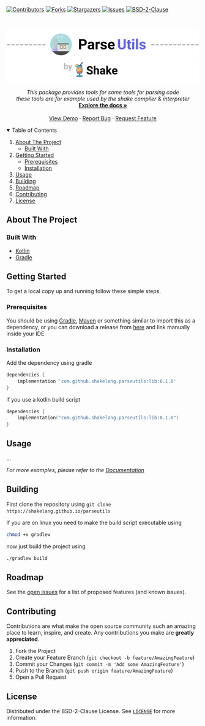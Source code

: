 [![Contributors][contributors-shield]][contributors-url]
[![Forks][forks-shield]][forks-url]
[![Stargazers][stars-shield]][stars-url]
[![Issues][issues-shield]][issues-url]
[![BSD-2-Clause][license-shield]][license-url]

<!-- PROJECT LOGO -->
<br />

[![header-image][header-image]][header-link]
[![sub-header-image][sub-header-image]][sub-header-link]

<p align="center">

  <p align="center">
    <i>
        This package provides tools for some tools for parsing code
        <br/>
        these tools are for example used by the shake compiler & interpreter 
    </i>
    <br />
    <a href="https://github.com/shakelang/parseutils"><strong>Explore the docs »</strong></a>
    <br />
    <br />
    <a href="https://github.com/shakelang/parseutils">View Demo</a>
    ·
    <a href="https://github.com/shakelang/parseutils/issues">Report Bug</a>
    ·
    <a href="https://github.com/shakelang/parseutils/issues">Request Feature</a>
  </p>
</p>

<!-- TABLE OF CONTENTS -->
<details open="open">
  <summary>Table of Contents</summary>
  <ol>
    <li>
      <a href="#about-the-project">About The Project</a>
      <ul>
        <li><a href="#built-with">Built With</a></li>
      </ul>
    </li>
    <li>
      <a href="#getting-started">Getting Started</a>
      <ul>
        <li><a href="#prerequisites">Prerequisites</a></li>
        <li><a href="#installation">Installation</a></li>
      </ul>
    </li>
    <li><a href="#usage">Usage</a></li>
    <li><a href="#building">Building</a></li>
    <li><a href="#roadmap">Roadmap</a></li>
    <li><a href="#contributing">Contributing</a></li>
    <li><a href="#license">License</a></li>
  </ol>
</details>

<!-- ABOUT THE PROJECT -->

## About The Project

### Built With

- [Kotlin](https://kotlinlang.org/)
- [Gradle](https://gradle.org/)

<!-- GETTING STARTED -->

## Getting Started

To get a local copy up and running follow these simple steps.

### Prerequisites

You should be using [Gradle](https://gradle.org/), [Maven](https://maven.apache.org/) or something similar to import
this as a dependency, or you can download a release from [here](https://github.com/nsc-de/js-database/releases/) and
link manually inside your IDE

### Installation

Add the dependency using gradle

```groovy
dependencies {
    implementation 'com.github.shakelang.parseutils:lib:0.1.0'
}
```

if you use a kotlin build script

```kotlin
dependencies {
    implementation("com.github.shakelang.parseutils:lib:0.1.0")
}
```

<!-- USAGE EXAMPLES -->

## Usage

...

_For more examples, please refer to the [Documentation](https://shakelang.github.io/parseutils)_

<!-- Building -->

## Building

First clone the repository using `git clone https://shakelang.github.io/parseutils`

If you are on linux you need to make the build script executable using

```sh
chmod +x gradlew
```

now just build the project using

```sh
./gradlew build
```

<!-- ROADMAP -->

## Roadmap

See the [open issues](https://github.com/shakelang/parseutils/issues) for a list of proposed features (and known
issues).

<!-- CONTRIBUTING -->

## Contributing

Contributions are what make the open source community such an amazing place to learn, inspire, and create. Any
contributions you make are **greatly appreciated**.

1. Fork the Project
2. Create your Feature Branch (`git checkout -b feature/AmazingFeature`)
3. Commit your Changes (`git commit -m 'Add some AmazingFeature'`)
4. Push to the Branch (`git push origin feature/AmazingFeature`)
5. Open a Pull Request

<!-- LICENSE -->

## License

Distributed under the BSD-2-Clause License. See [`LICENSE`](LICENSE) for more information.

<!-- MARKDOWN LINKS & IMAGES -->
<!-- https://www.markdownguide.org/basic-syntax/#reference-style-links -->

[header-image]: .github/assets/parseutils-header-x1024.png
[header-link]: https://shakelang.github.io/parseutils
[sub-header-image]: .github/assets/parseutils-by-shake-x1024.png
[sub-header-link]: https://shakelang.github.io/
[contributors-shield]: https://img.shields.io/github/contributors/shakelang/parseutils.svg?style=for-the-badge
[contributors-url]: https://github.com/shakelang/parseutils/graphs/contributors
[forks-shield]: https://img.shields.io/github/forks/shakelang/parseutils.svg?style=for-the-badge
[forks-url]: https://github.com/shakelang/parseutils/network/members
[stars-shield]: https://img.shields.io/github/stars/shakelang/parseutils.svg?style=for-the-badge
[stars-url]: https://github.com/shakelang/parseutils/stargazers
[issues-shield]: https://img.shields.io/github/issues/shakelang/parseutils.svg?style=for-the-badge
[issues-url]: https://github.com/shakelang/parseutils/issues
[license-shield]: https://img.shields.io/github/license/shakelang/parseutils.svg?style=for-the-badge
[license-url]: https://github.com/shakelang/parseutils/blob/master/LICENSE.txt
